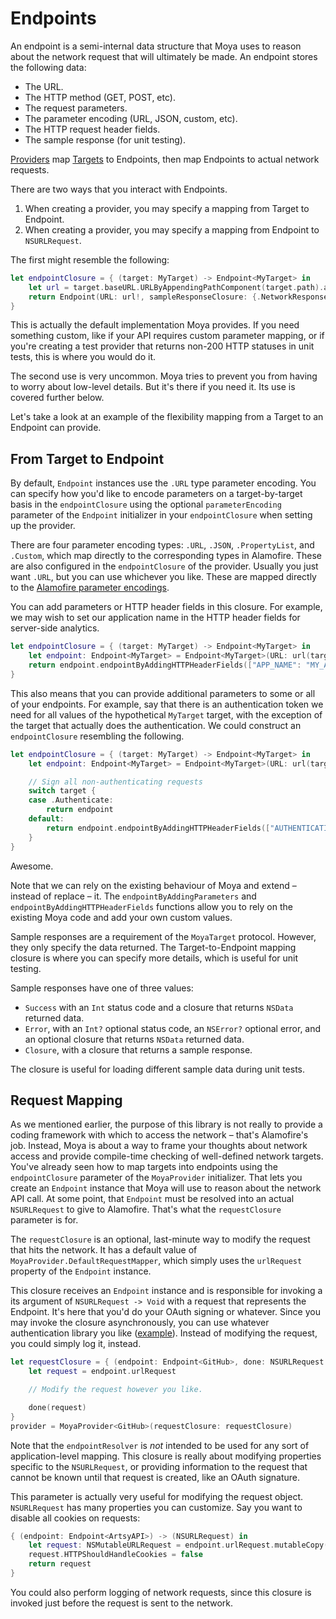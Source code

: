 Endpoints
=========

An endpoint is a semi-internal data structure that Moya uses to reason about 
the network request that will ultimately be made. An endpoint stores the 
following data:

- The URL.
- The HTTP method (GET, POST, etc).
- The request parameters.
- The parameter encoding (URL, JSON, custom, etc).
- The HTTP request header fields.
- The sample response (for unit testing).

[Providers](Providers.md) map [Targets](Targets.md) to Endpoints, then map
Endpoints to actual network requests. 

There are two ways that you interact with Endpoints. 

1. When creating a provider, you may specify a mapping from Target to Endpoint.
1. When creating a provider, you may specify a mapping from Endpoint to `NSURLRequest`. 

The first might resemble the following:

```swift
let endpointClosure = { (target: MyTarget) -> Endpoint<MyTarget> in
    let url = target.baseURL.URLByAppendingPathComponent(target.path).absoluteString
    return Endpoint(URL: url!, sampleResponseClosure: {.NetworkResponse(200, target.sampleData)}, method: target.method, parameters: target.parameters)
}
```

This is actually the default implementation Moya provides. If you need something 
custom, like if your API requires custom parameter mapping, or if you're 
creating a test provider that returns non-200 HTTP statuses in unit tests, this
is where you would do it. 

The second use is very uncommon. Moya tries to prevent you from having to worry
about low-level details. But it's there if you need it. Its use is covered 
further below.

Let's take a look at an example of the flexibility mapping from a Target to 
an Endpoint can provide. 

From Target to Endpoint 
-----------------------

By default, `Endpoint` instances use the `.URL` type parameter encoding. You
can specify how you'd like to encode parameters on a target-by-target basis in
the `endpointClosure` using the optional `parameterEncoding` parameter of the
`Endpoint` initializer in your `endpointClosure` when setting up the provider. 

There are four parameter encoding types: `.URL`, `.JSON`, `.PropertyList`, and
`.Custom`, which map directly to the corresponding types in Alamofire. These 
are also configured in the `endpointClosure` of the provider. Usually you just
want `.URL`, but you can use whichever you like. These are mapped directly to
the [Alamofire parameter encodings](https://github.com/Alamofire/Alamofire/blob/3d271dbbf12e104ab1373bff36c91c5ecbcc3890/Source/ParameterEncoding.swift#L47).

You can add parameters or HTTP header fields in this closure. For example, we 
may wish to set our application name in the HTTP header fields for server-side
analytics. 

```swift
let endpointClosure = { (target: MyTarget) -> Endpoint<MyTarget> in
    let endpoint: Endpoint<MyTarget> = Endpoint<MyTarget>(URL: url(target), sampleResponseClosure: {.NetworkResponse(200, target.sampleData)}, method: target.method, parameters: target.parameters)
    return endpoint.endpointByAddingHTTPHeaderFields(["APP_NAME": "MY_AWESOME_APP"])
}
```

This also means that you can provide additional parameters to some or all of 
your endpoints. For example, say that there is an authentication token we need
for  all values of the hypothetical `MyTarget` target, with the exception of the 
target that actually does the authentication. We could construct an 
`endpointClosure` resembling the following. 

```swift
let endpointClosure = { (target: MyTarget) -> Endpoint<MyTarget> in
    let endpoint: Endpoint<MyTarget> = Endpoint<MyTarget>(URL: url(target), sampleResponseClosure: {.NetworkResponse(200, target.sampleData)}, method: target.method, parameters: target.parameters)

    // Sign all non-authenticating requests
    switch target {
    case .Authenticate:
        return endpoint
    default:
        return endpoint.endpointByAddingHTTPHeaderFields(["AUTHENTICATION_TOKEN": GlobalAppStorage.authToken])
    }
}
```

Awesome. 

Note that we can rely on the existing behaviour of Moya and extend – instead
of replace – it. The `endpointByAddingParameters` and `endpointByAddingHTTPHeaderFields`
functions allow you to rely on the existing Moya code and add your own custom
values. 

Sample responses are a requirement of the `MoyaTarget` protocol. However, they
only specify the data returned. The Target-to-Endpoint mapping closure is where
you can specify more details, which is useful for unit testing. 

Sample responses have one of three values:

- `Success` with an `Int` status code and a closure that returns `NSData` returned data.
- `Error`, with an `Int?` optional status code, an `NSError?` optional error, and an optional closure that returns `NSData` returned data.
- `Closure`, with a closure that returns a sample response.

The closure is useful for loading different sample data during unit tests. 
 
Request Mapping
---------------

As we mentioned earlier, the purpose of this library is not really to provide a
coding framework with which to access the network – that's Alamofire's job. 
Instead, Moya is about a way to frame your thoughts about network access and 
provide compile-time checking of well-defined network targets. You've already 
seen how to map targets into endpoints using the `endpointClosure` parameter
of the `MoyaProvider` initializer. That lets you create an `Endpoint` instance
that Moya will use to reason about the network API call. At some point, that
`Endpoint` must be resolved into an actual `NSURLRequest` to give to Alamofire. 
That's what the `requestClosure` parameter is for. 

The `requestClosure` is an optional, last-minute way to modify the request 
that hits the network. It has a default value of `MoyaProvider.DefaultRequestMapper`, 
which simply uses the `urlRequest` property of the `Endpoint` instance. 

This closure receives an `Endpoint` instance and is responsible for invoking a
its argument of `NSURLRequest -> Void` with a request that represents the Endpoint.
It's here that you'd do your OAuth signing or whatever. Since you may invoke the 
closure asynchronously, you can use whatever authentication library you like ([example](https://github.com/rheinfabrik/Heimdall.swift)). 
Instead of modifying the request, you could simply log it, instead.

```swift
let requestClosure = { (endpoint: Endpoint<GitHub>, done: NSURLRequest -> Void) in
    let request = endpoint.urlRequest

    // Modify the request however you like.

    done(request)
}
provider = MoyaProvider<GitHub>(requestClosure: requestClosure)
```

Note that the `endpointResolver` is *not* intended to be used for any sort of 
application-level mapping. This closure is really about modifying properties 
specific to the `NSURLRequest`, or providing information to the request that 
cannot be known until that request is created, like an OAuth signature. 

This parameter is actually very useful for modifying the request object. 
`NSURLRequest` has many properties you can customize. Say you want to disable 
all cookies on requests:

```swift
{ (endpoint: Endpoint<ArtsyAPI>) -> (NSURLRequest) in
    let request: NSMutableURLRequest = endpoint.urlRequest.mutableCopy() as NSMutableURLRequest
    request.HTTPShouldHandleCookies = false
    return request
}
```

You could also perform logging of network requests, since this closure is 
invoked just before the request is sent to the network. 
